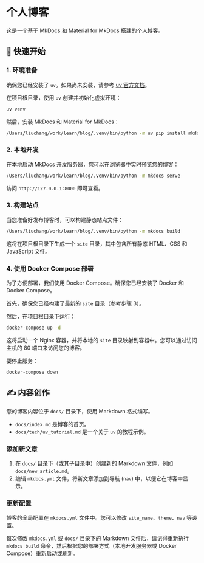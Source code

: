 # 个人博客

这是一个基于 MkDocs 和 Material for MkDocs 搭建的个人博客。

## 🚀 快速开始

### 1. 环境准备

确保您已经安装了 `uv`。如果尚未安装，请参考 [uv 官方文档](https://astral.sh/uv/install/)。

在项目根目录，使用 `uv` 创建并初始化虚拟环境：

```bash
uv venv
```

然后，安装 MkDocs 和 Material for MkDocs：

```bash
/Users/liuchang/work/learn/blog/.venv/bin/python -m uv pip install mkdocs mkdocs-material
```

### 2. 本地开发

在本地启动 MkDocs 开发服务器，您可以在浏览器中实时预览您的博客：

```bash
/Users/liuchang/work/learn/blog/.venv/bin/python -m mkdocs serve
```

访问 `http://127.0.0.1:8000` 即可查看。

### 3. 构建站点

当您准备好发布博客时，可以构建静态站点文件：

```bash
/Users/liuchang/work/learn/blog/.venv/bin/python -m mkdocs build
```

这将在项目根目录下生成一个 `site` 目录，其中包含所有静态 HTML、CSS 和 JavaScript 文件。

### 4. 使用 Docker Compose 部署

为了方便部署，我们使用 Docker Compose。确保您已经安装了 Docker 和 Docker Compose。

首先，确保您已经构建了最新的 `site` 目录（参考步骤 3）。

然后，在项目根目录下运行：

```bash
docker-compose up -d
```

这将启动一个 Nginx 容器，并将本地的 `site` 目录映射到容器中。您可以通过访问主机的 80 端口来访问您的博客。

要停止服务：

```bash
docker-compose down
```

## ✍️ 内容创作

您的博客内容位于 `docs/` 目录下，使用 Markdown 格式编写。

*   `docs/index.md` 是博客的首页。
*   `docs/tech/uv_tutorial.md` 是一个关于 `uv` 的教程示例。

### 添加新文章

1.  在 `docs/` 目录下（或其子目录中）创建新的 Markdown 文件，例如 `docs/new_article.md`。
2.  编辑 `mkdocs.yml` 文件，将新文章添加到导航 (`nav`) 中，以便它在博客中显示。

### 更新配置

博客的全局配置在 `mkdocs.yml` 文件中。您可以修改 `site_name`、`theme`、`nav` 等设置。

每次修改 `mkdocs.yml` 或 `docs/` 目录下的 Markdown 文件后，请记得重新执行 `mkdocs build` 命令，然后根据您的部署方式（本地开发服务器或 Docker Compose）重新启动或刷新。
